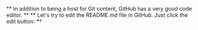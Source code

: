 ** In addition to being a host for Git content, GitHub has a very good code editor. **
** Let's try to edit the README.md file in GitHub. Just click the edit button: **
